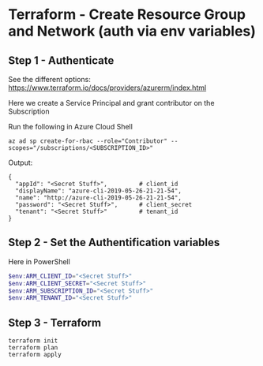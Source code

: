 # Terraform - Create Resource Group and Network (auth via env variables)

## Step 1 - Authenticate

See the different options: https://www.terraform.io/docs/providers/azurerm/index.html

Here we create a Service Principal and grant contributor on the Subscription

Run the following in Azure Cloud Shell

```text
az ad sp create-for-rbac --role="Contributor" --scopes="/subscriptions/<SUBSCRIPTION_ID>"
```

Output:

```text
{
  "appId": "<Secret Stuff>",         # client_id
  "displayName": "azure-cli-2019-05-26-21-21-54",
  "name": "http://azure-cli-2019-05-26-21-21-54",
  "password": "<Secret Stuff>",      # client_secret
  "tenant": "<Secret Stuff>"         # tenant_id
}
```

## Step 2 - Set the Authentification variables

Here in PowerShell

```powershell
$env:ARM_CLIENT_ID="<Secret Stuff>"
$env:ARM_CLIENT_SECRET="<Secret Stuff>"
$env:ARM_SUBSCRIPTION_ID="<Secret Stuff>"
$env:ARM_TENANT_ID="<Secret Stuff>"
```

## Step 3 - Terraform

```text
terraform init
terraform plan
terraform apply
```